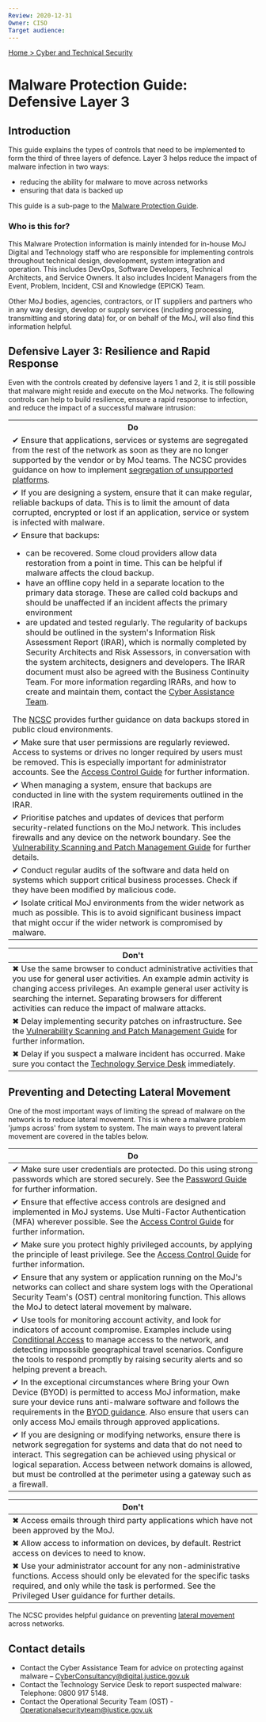 ```yaml
---
Review: 2020-12-31
Owner: CISO
Target audience:
---
```


[Home > Cyber and Technical Security](../..)

# Malware Protection Guide: Defensive Layer 3

## Introduction

This guide explains the types of controls that need to be implemented to form the third of three layers of defence. Layer 3 helps reduce the impact of malware infection in two ways:

- reducing the ability for malware to move across networks
- ensuring that data is backed up

This guide is a sub-page to the [Malware Protection Guide](../malware-protection-guide-introduction/).

### Who is this for?

This Malware Protection information is mainly intended for in-house MoJ Digital and Technology staff who are responsible for implementing controls throughout technical design, development, system integration and operation. This includes DevOps, Software Developers, Technical Architects, and Service Owners. It also includes Incident Managers from the Event, Problem, Incident, CSI and Knowledge (EPICK) Team.

Other MoJ bodies, agencies, contractors, or IT suppliers and partners who in any way design, develop or supply services (including processing, transmitting and storing data) for, or on behalf of the MoJ, will also find this information helpful.

## Defensive Layer 3: Resilience and Rapid Response

Even with the controls created by defensive layers 1 and 2, it is still possible that malware might reside and execute on the MoJ networks. The following controls can help to build resilience, ensure a rapid response to infection, and reduce the impact of a successful malware intrusion:

<table>
<tr><th>Do</th></tr>
<tr><td>✔ Ensure that applications, services or systems are segregated from the rest of the network as soon as they are no longer supported by the vendor or by MoJ teams. The NCSC provides guidance on how to implement <a href="https://www.ncsc.gov.uk/guidance/obsolete-platforms-security-guidance">segregation of unsupported platforms</a>.</td></tr>
<tr><td>✔ If you are designing a system, ensure that it can make regular, reliable backups of data. This is to limit the amount of data corrupted, encrypted or lost if an application, service or system is infected with malware.</td></tr>
<tr><td>✔ Ensure that backups:<ul>
<li>can be recovered. Some cloud providers allow data restoration from a point in time. This can be helpful if malware affects the cloud backup.</li>
<li>have an offline copy held in a separate location to the primary data storage. These are called cold backups and should be unaffected if an incident affects the primary environment</li>
<li>are updated and tested regularly. The regularity of backups should be outlined in the system's Information Risk Assessment Report (IRAR), which is normally completed by Security Architects and Risk Assessors, in conversation with the system architects, designers and developers. The IRAR document must also be agreed with the Business Continuity Team. For more information regarding IRARs, and how to create and maintain them, contact the <a href="#contact-details">Cyber Assistance Team</a>.</li></ul>
The <a href="https://www.ncsc.gov.uk/blog-post/offline-backups-in-an-online-world">NCSC</a> provides further guidance on data backups stored in public cloud environments.</td></tr>
<tr><td>✔ Make sure that user permissions are regularly reviewed. Access to systems or drives no longer required by users must be removed. This is especially important for administrator accounts. See the <a href="../access-control-guide/">Access Control Guide</a> for further information.</td></tr>
<tr><td>✔ When managing a system, ensure that backups are conducted in line with the system requirements outlined in the IRAR.</td></tr>
<tr><td>✔ Prioritise patches and updates of devices that perform security-related functions on the MoJ network. This includes firewalls and any device on the network boundary. See the <a href="../vulnerability-scanning-and-patch-management-guide/">Vulnerability Scanning and Patch Management Guide</a> for further details.</td></tr>
<tr><td>✔ Conduct regular audits of the software and data held on systems which support critical business processes. Check if they have been modified by malicious code.</td></tr>
<tr><td>✔ Isolate critical MoJ environments from the wider network as much as possible. This is to avoid significant business impact that might occur if the wider network is compromised by malware.</td></tr>
</table>

| Don't |
|---|
| ✖ Use the same browser to conduct administrative activities that you use for general user activities. An example admin activity is changing access privileges. An example general user activity is searching the internet. Separating browsers for different activities can reduce the impact of malware attacks. |
| ✖ Delay implementing security patches on infrastructure. See the [Vulnerability Scanning and Patch Management Guide](../vulnerability-scanning-and-patch-management-guide/) for further information. |
| ✖ Delay if you suspect a malware incident has occurred. Make sure you contact the [Technology Service Desk](#contact-details) immediately.|

## Preventing and Detecting Lateral Movement

One of the most important ways of limiting the spread of malware on the network is to reduce lateral movement. This is where a malware problem 'jumps across' from system to system. The main ways to prevent lateral movement are covered in the tables below.

| Do |
|--- |
| ✔ Make sure user credentials are protected. Do this using strong passwords which are stored securely. See the [Password Guide](../password-management-guide/) for further information. |
| ✔ Ensure that effective access controls are designed and implemented in MoJ systems. Use Multi-Factor Authentication (MFA) wherever possible. See the [Access Control Guide](../access-control-guide/) for further information. |
| ✔ Make sure you protect highly privileged accounts, by applying the principle of least privilege. See the [Access Control Guide](../access-control-guide/) for further information. |
| ✔ Ensure that any system or application running on the MoJ's networks can collect and share system logs with the Operational Security Team's (OST) central monitoring function. This allows the MoJ to detect lateral movement by malware. |
| ✔ Use tools for monitoring account activity, and look for indicators of account compromise. Examples include using [Conditional Access](https://en.wikipedia.org/wiki/Conditional_access) to manage access to the network, and detecting impossible geographical travel scenarios. Configure the tools to respond promptly by raising security alerts and so helping prevent a breach.|
| ✔ In the exceptional circumstances where Bring your Own Device (BYOD) is permitted to access MoJ information, make sure your device runs anti-malware software and follows the requirements in the [BYOD guidance](https://ministryofjustice.github.io/security-guidance/policies/personal-devices/#security-guidance-for-using-a-personal-device). Also ensure that users can only access MoJ emails through approved applications. |
| ✔ If you are designing or modifying networks, ensure there is network segregation for systems and data that do not need to interact. This segregation can be achieved using physical or logical separation. Access between network domains is allowed, but must be controlled at the perimeter using a gateway such as a firewall. |

| Don't |
|---|
| ✖ Access emails through third party applications which have not been approved by the MoJ. |
| ✖ Allow access to information on devices, by default. Restrict access on devices to need to know. |
| ✖ Use your administrator account for any non-administrative functions. Access should only be elevated for the specific tasks required, and only while the task is performed. See the Privileged User guidance for further details. |

The NCSC provides helpful guidance on preventing [lateral movement](https://www.ncsc.gov.uk/guidance/preventing-lateral-movement) across networks.

## Contact details

* Contact the Cyber Assistance Team for advice on protecting against malware – [CyberConsultancy@digital.justice.gov.uk](mailto:CyberConsultancy@digital.justice.gov.uk)
* Contact the Technology Service Desk to report suspected malware:<br/>Telephone: 0800 917 5148.
* Contact the Operational Security Team (OST) - [Operationalsecurityteam@justice.gov.uk](mailto:Operationalsecurityteam@justice.gov.uk)
